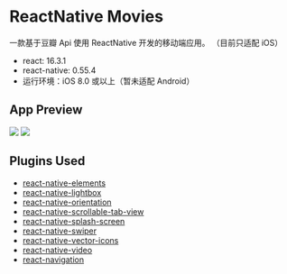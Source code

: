 # ReactNative Movies
一款基于豆瓣 Api 使用 ReactNative 开发的移动端应用。
（目前只适配 iOS）
- react: 16.3.1
- react-native: 0.55.4
- 运行环境：iOS 8.0 或以上（暂未适配 Android）

## App Preview
![](previews/preview_1.gif)
![](previews/preview_2.gif)

## Plugins Used
* [react-native-elements](https://github.com/react-native-training/react-native-elements)
* [react-native-lightbox](https://github.com/oblador/react-native-lightbox)
* [react-native-orientation](https://github.com/yamill/react-native-orientation)
* [react-native-scrollable-tab-view](https://github.com/skv-headless/react-native-scrollable-tab-view)
* [react-native-splash-screen](https://github.com/crazycodeboy/react-native-splash-screen)
* [react-native-swiper](https://github.com/leecade/react-native-swiper)
* [react-native-vector-icons](https://github.com/oblador/react-native-vector-icons)
* [react-native-video](https://github.com/react-native-community/react-native-videor)
* [react-navigation](https://github.com/wix/react-native-navigation)
